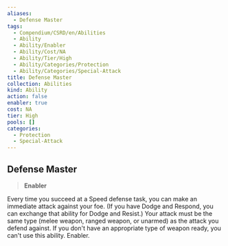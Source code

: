 ```yaml
---
aliases:
  - Defense Master
tags:
  - Compendium/CSRD/en/Abilities
  - Ability
  - Ability/Enabler
  - Ability/Cost/NA
  - Ability/Tier/High
  - Ability/Categories/Protection
  - Ability/Categories/Special-Attack
title: Defense Master
collection: Abilities
kind: Ability
action: false
enabler: true
cost: NA
tier: High
pools: []
categories:
  - Protection
  - Special-Attack
---
```

## Defense Master  
>**Enabler**
  
Every time you succeed at a Speed defense task, you can make an immediate attack against your foe. (If you have Dodge and Respond, you can exchange that ability for Dodge and Resist.) Your attack must be the same type (melee weapon, ranged weapon, or unarmed) as the attack you defend against. If you don't have an appropriate type of weapon ready, you can't use this ability. Enabler.